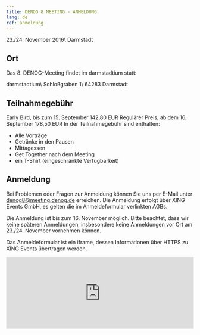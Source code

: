 ```yaml
---
title: DENOG 8 MEETING - ANMELDUNG
lang: de 
ref: anmeldung
---
```

23./24. November 2016\\
Darmstadt

## Ort

Das 8. DENOG-Meeting findet im darmstadtium statt:

darmstadtium\\
Schloßgraben 1\\
64283 Darmstadt

## Teilnahmegebühr

Early Bird, bis zum 15. September	142,80 EUR
Regulärer Preis, ab dem 16. September	178,50 EUR
In der Teilnahmegebühr sind enthalten:

- Alle Vorträge
- Getränke in den Pausen
- Mittagessen
- Get Together nach dem Meeting
- ein T-Shirt (eingeschränkte Verfügbarkeit)

## Anmeldung

Bei Problemen oder Fragen zur Anmeldung können Sie uns per E-Mail unter denog8@meeting.denog.de erreichen. Die Anmeldung erfolgt über XING Events GmbH, es gelten die im Anmeldeformular verlinkten AGBs.

Die Anmeldung ist bis zum 16. November möglich. Bitte beachtet, dass wir keine späteren Anmeldungen, insbesondere keine Anmeldungen vor Ort am 23./24. November vornehmen können.

Das Anmeldeformular ist ein iframe, dessen Informationen über HTTPS zu XING Events übertragen werden.

<iframe src="https://www.xing-events.com/WQWPNKI.html?viewType=iframe&amp;distributionChannel=CHANNEL_IFRAME&amp;panelId=2752910&amp;useDefaults=false&amp;resizeIFrame=true" frameborder="0" width="650px" height="650px" id="_amiandoIFrame2752910" style="padding: 0px; margin: 0px; border-width: 0px; width: 100%; height: 193px;">&lt;p&gt;Diese Seite benötigt die Unterstützung von Frames durch Ihren Browser. Bitte nutzen Sie einen Browser, der die Darstellung von Frames unterstützt, damit das Ticketvorverkaufs-Modul angezeigt werden kann.&lt;/p&gt;&lt;p&gt;Probieren Sie die XING Events &lt;a href="https://www.xing-events.com"&gt;online Registrierung&lt;/a&gt; noch heute aus.&lt;/p&gt;</iframe>
